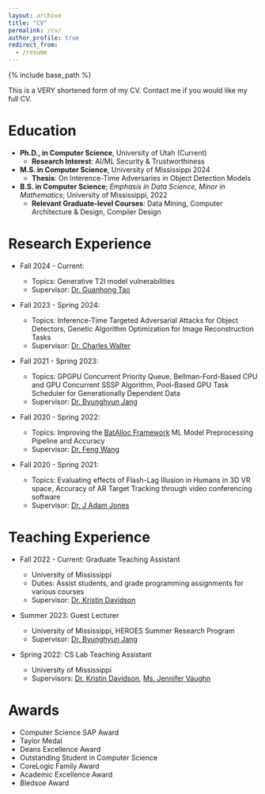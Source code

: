 ```yaml
---
layout: archive
title: "CV"
permalink: /cv/
author_profile: true
redirect_from:
  - /resume
---
```


{% include base_path %}

This is a VERY shortened form of my CV. Contact me if you would like my full CV.

Education
======
* **Ph.D., in Computer Science**, University of Utah (Current)
    * **Research Interest**: AI/ML Security & Trustworthiness
    <!-- * **Relevant Courses**: Computer Vision, ML Security -->
* **M.S. in Computer Science**, University of Mississippi 2024
    * **Thesis**: On Interence-Time Adversaries in Object Detection Models
    <!-- * **Relevant Courses**: Machine Learning, Natural Language Processing, Genetic Algorithms, Algorithm Analysis -->
* **B.S. in Computer Science**; _Emphasis in Data Science, Minor in Mathematics_; University of Mississippi, 2022
    * **Relevant Graduate-level Courses**: Data Mining, Computer Architecture & Design, Compiler Design
    <!-- * **Relevant Regular Courses**: Data Science, Information Visualization, Operating Systems, Database Systems -->
    <!-- * **Significant Awards**: Taylor Medal -->

Research Experience
======
* Fall 2024 - Current:
  * Topics: Generative T2I model vulnerabilities
  * Supervisor: [Dr. Guanhong Tao](https://tao.aisec.world)

* Fall 2023 - Spring 2024: 
  * Topics: Inference-Time Targeted Adversarial Attacks for Object Detectors, Genetic Algorithm Optimization for Image Reconstruction Tasks
  * Supervisor: [Dr. Charles Walter](https://engineering.olemiss.edu/people-charles-walter/)

* Fall 2021 - Spring 2023: 
  * Topics: GPGPU Concurrent Priority Queue, Bellman-Ford-Based CPU and GPU Concurrent SSSP Algorithm, Pool-Based GPU Task Scheduler for Generationally Dependent Data
  * Supervisor: [Dr. Byunghyun Jang](https://engineering.olemiss.edu/people-byunghyun-jang/)

* Fall 2020 - Spring 2022:
  * Topics: Improving the [BatAlloc Framework](https://dl.acm.org/doi/10.1145/3077839.3077863) ML Model Preprocessing Pipeline and Accuracy
  * Supervisor: [Dr. Feng Wang](https://engineering.olemiss.edu/people-feng-wang/)

* Fall 2020 - Spring 2021:
  * Topics: Evaluating effects of Flash-Lag Illusion in Humans in 3D VR space, Accuracy of AR Target Tracking through video conferencing software
  * Supervisor: [Dr. J Adam Jones](http://hi5lab.org/doku.php?id=adam_jones:home)


Teaching Experience
======
* Fall 2022 - Current: Graduate Teaching Assistant
  * University of Mississippi
  * Duties: Assist students, and grade programming assignments for various courses
  * Supervisor: [Dr. Kristin Davidson](https://cs.olemiss.edu/faculty/davidson/)

* Summer 2023: Guest Lecturer
  * University of Mississippi, HEROES Summer Research Program
  * Supervisor: [Dr. Byunghyun Jang](https://engineering.olemiss.edu/people-byunghyun-jang/)

* Spring 2022: CS Lab Teaching Assistant
  * University of Mississippi
  * Supervisors: [Dr. Kristin Davidson](https://cs.olemiss.edu/faculty/davidson/), [Ms. Jennifer Vaughn](https://olemiss.edu/people/jlvaughn)

Awards
=====
* Computer Science SAP Award
* Taylor Medal
* Deans Excellence Award
* Outstanding Student in Computer Science
* CoreLogic Family Award
* Academic Excellence Award
* Bledsoe Award